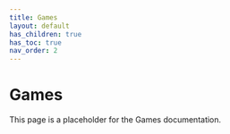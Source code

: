 ```yaml
---
title: Games
layout: default
has_children: true
has_toc: true
nav_order: 2
---
```


# Games

This page is a placeholder for the Games documentation.